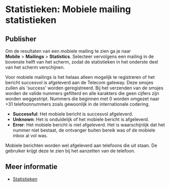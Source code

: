 # Statistieken: Mobiele mailing statistieken

## Publisher

Om de resultaten van een mobiele mailing te zien ga je naar  
**Mobile** \> **Mailings** \> **Statistics**.
Selecteer vervolgens een mailing in de bovenste helft van het scherm, zodat 
de statistieken in het onderste deel van het scherm verschijnen.

Voor mobiele mailings is het helaas alleen mogelijk te registreren of het 
bericht succesvol is afgeleverd aan de Telecom gateway. Deze smsjes zullen 
als 'success' worden geregistreerd. Bij het verzenden van de smsjes 
worden de valide nummers gefilterd en alle karakters die geen cijfers zijn 
worden weggestript. Nummers die beginnen met 0 worden omgezet naar +31 
telefoonnummers zoals gewoonlijk in de internationale codering.

-   **Successful**: Het mobiele bericht is succesvol afgeleverd.
-   **Unknown**: Het is onduidelijk of het mobiele bericht is afgeleverd.
-   **Error**: Het mobiele bericht is niet afgeleverd. Het is waarschijnlijk 
    dat het nummer niet bestaat, de ontvanger buiten bereik was of de mobiele 
    inbox al vol was.

Mobiele berichten worden wel afgeleverd aan telefoons die uit staan. De 
gebruiker krijgt deze te zien bij het aanzetten van de telefoon.

## Meer informatie

* [Statistieken](./statistics)

